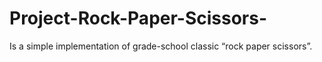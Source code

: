 # Project-Rock-Paper-Scissors-
Is a simple implementation of grade-school classic “rock paper scissors”.
